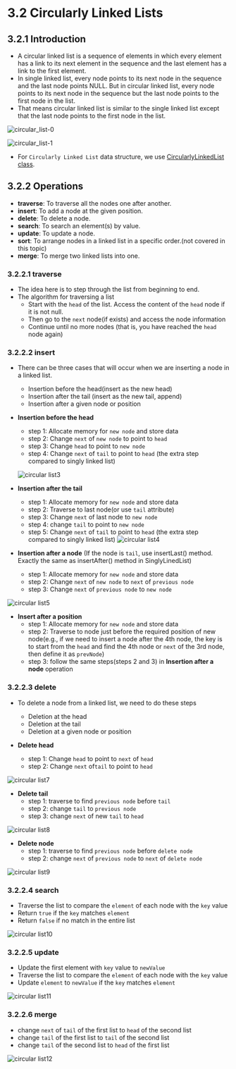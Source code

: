 # 3.2 Circularly Linked Lists
## 3.2.1 Introduction
+ A circular linked list is a sequence of elements in which every element has a link to its next element in the sequence and the last element has a link to the first element.
+ In single linked list, every node points to its next node in the sequence and the last node points NULL. But in circular linked list, every node points to its next node in the sequence but the last node points to the first node in the list.
+ That means circular linked list is similar to the single linked list except that the last node points to the first node in the list.

![circular_list-0](../Resources/circular_list-0.png)

![circular_list-1](../Resources/circular_list-1.png)

+ For `Circularly Linked List` data structure, we use [CircularlyLinkedList class](https://replit.com/@ZhangNing1/CSCI241NingZhang#CSCI241/CircularlyLinkedList.java).

## 3.2.2 Operations
+ **traverse**: To traverse all the nodes one after another.
+ **insert**: To add a node at the given position.
+ **delete**: To delete a node.
+ **search**: To search an element(s) by value.
+ **update**: To update a node.
+ **sort**: To arrange nodes in a linked list in a specific order.(not covered in this topic)
+ **merge**: To merge two linked lists into one.

### 3.2.2.1 traverse
+ The idea here is to step through the list from beginning to end.
+ The algorithm for traversing a list
  - Start with the `head` of the list. Access the content of the `head` node if it is not null.
  - Then go to the `next` node(if exists) and access the node information
  - Continue until no more nodes (that is, you have reached the `head` node again)
### 3.2.2.2 insert
+ There can be three cases that will occur when we are inserting a node in a linked list.
  - Insertion before the head(insert as the new head)
  - Insertion after the tail (insert as the new tail, append)
  - Insertion after a given node or position
+ **Insertion before the head**
  - step 1: Allocate memory for `new node` and store data
  - step 2: Change `next` of `new node` to point to `head`
  - step 3: Change `head` to point to `new node`
  - step 4: Change `next` of `tail` to point to `head` (the extra step compared to singly linked list)

  ![circular list3](../Resources/circular_list-3.png)
  
+ **Insertion after the tail**
  - step 1: Allocate memory for `new node` and store data
  - step 2: Traverse to last node(or use `tail` attribute)
  - step 3: Change `next` of last node to `new node`
  - step 4: change `tail` to point to `new node`
  - step 5: Change `next` of `tail` to point to `head` (the extra step compared to singly linked list)
![circular list4](../Resources/circular_list-4.png)

+ **Insertion after a node** (If the node is `tail`, use insertLast() method. Exactly the same as insertAfter() method in SinglyLinedList)
  - step 1: Allocate memory for `new node` and store data
  - step 2: Change `next` of `new node` to `next` of `previous node`
  - step 3: Change `next` of `previous node` to `new node`

![circular list5](../Resources/circular_list-5.png)

+ **Insert after a position**
  - step 1: Allocate memory for `new node` and store data
  - step 2: Traverse to node just before the required position of new node(e.g., if we need to insert a node after the 4th node, the key is to start from the `head` and find the 4th node or `next` of the 3rd node, then define it as `prevNode`)
  - step 3: follow the same steps(steps 2 and 3) in **Insertion after a node** operation

### 3.2.2.3 delete
+ To delete a node from a linked list, we need to do these steps
  - Deletion at the head
  - Deletion at the tail
  - Deletion at a given node or position

+ **Delete head**
  - step 1: Change `head` to point to `next` of `head`
  - step 2: Change `next` of`tail` to point to `head`

![circular list7](../Resources/circular_list-7.png)

+ **Delete tail**
  - step 1: traverse to find `previous node` before `tail`
  - step 2: change `tail` to `previous node`
  - step 3: change `next` of new `tail` to `head`

![circular list8](../Resources/circular_list-8.png)

+ **Delete node**
  - step 1: traverse to find `previous node` before `delete node`
  - step 2: change `next` of `previous node` to `next` of `delete node`

![circular list9](../Resources/circular_list-9.png)

### 3.2.2.4 search
+ Traverse the list to compare the `element` of each node with the `key` value
+ Return `true` if the `key` matches `element`
+ Return `false` if no match in the entire list

![circular list10](../Resources/circular_list-10.png)

### 3.2.2.5 update

+ Update the first element with `key` value to `newValue`
+ Traverse the list to compare the `element` of each node with the `key` value
+ Update `element` to `newValue` if the `key` matches `element`

![circular list11](../Resources/circular_list-11.png)

### 3.2.2.6 merge
+ change `next` of `tail` of the first list to `head` of the second list
+ change `tail` of the first list  to `tail` of the second list
+ change `tail` of the second list  to `head` of the first list



![circular list12](../Resources/circular_list-12.png)
